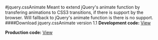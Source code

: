 #jquery.cssAnimate
Meant to extend jQuery's animate function by transfering animations to CSS3 transitions, if there is support by the browser. Will fallback to jQuery's animate function is there is no support.
####Download jquery.cssAnimate version 1.1
**Development code:** [View](https://raw.githubusercontent.com/pvienneau/jquery.animate/master/assets/js/jquery.cssAnimate.js)

**Production code:** [View](https://raw.githubusercontent.com/pvienneau/jquery.animate/master/assets/js/jquery.cssAnimate.min.js)
